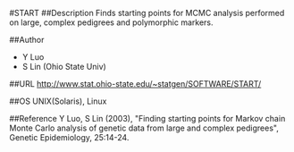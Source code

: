 #START
##Description
Finds starting points for MCMC analysis performed on large, complex pedigrees and polymorphic markers.

##Author
* Y Luo
* S Lin (Ohio State Univ)

##URL
http://www.stat.ohio-state.edu/~statgen/SOFTWARE/START/

##OS
UNIX(Solaris), Linux

##Reference
Y Luo, S Lin (2003), "Finding starting points for Markov chain Monte Carlo analysis of genetic data from large and complex pedigrees", Genetic Epidemiology, 25:14-24.


